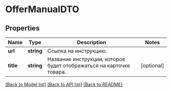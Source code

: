 # OfferManualDTO

## Properties
Name | Type | Description | Notes
------------ | ------------- | ------------- | -------------
**url** | **string** | Ссылка на инструкцию. | 
**title** | **string** | Название инструкции, которое будет отображаться на карточке товара. | [optional] 

[[Back to Model list]](../README.md#documentation-for-models) [[Back to API list]](../README.md#documentation-for-api-endpoints) [[Back to README]](../README.md)


